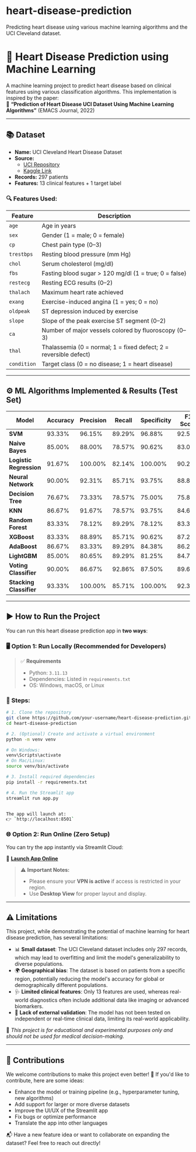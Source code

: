 # heart-disease-prediction
Predicting heart disease using various machine learning algorithms and the UCI Cleveland dataset.


# 💓 Heart Disease Prediction using Machine Learning

A machine learning project to predict heart disease based on clinical features using various classification algorithms. This implementation is inspired by the paper:  
📄 **“Prediction of Heart Disease UCI Dataset Using Machine Learning Algorithms”** (EMACS Journal, 2022)  

---

## 📚 Dataset

- **Name:** UCI Cleveland Heart Disease Dataset  
- **Source:** 
  - [UCI Repository](https://archive.ics.uci.edu/ml/datasets/Heart+Disease)
  - [Kaggle Link](https://www.kaggle.com/datasets/cherngs/heart-disease-cleveland-uci)
- **Records:** 297 patients  
- **Features:** 13 clinical features + 1 target label

### 🔍 Features Used:

| Feature       | Description                                                                 |
|---------------|-----------------------------------------------------------------------------|
| `age`         | Age in years                                                                |
| `sex`         | Gender (1 = male; 0 = female)                                               |
| `cp`          | Chest pain type (0–3)                                                       |
| `trestbps`    | Resting blood pressure (mm Hg)                                              |
| `chol`        | Serum cholesterol (mg/dl)                                                   |
| `fbs`         | Fasting blood sugar > 120 mg/dl (1 = true; 0 = false)                       |
| `restecg`     | Resting ECG results (0–2)                                                   |
| `thalach`     | Maximum heart rate achieved                                                 |
| `exang`       | Exercise-induced angina (1 = yes; 0 = no)                                   |
| `oldpeak`     | ST depression induced by exercise                                           |
| `slope`       | Slope of the peak exercise ST segment (0–2)                                 |
| `ca`          | Number of major vessels colored by fluoroscopy (0–3)                        |
| `thal`        | Thalassemia (0 = normal; 1 = fixed defect; 2 = reversible defect)           |
| `condition`   | Target class (0 = no disease; 1 = heart disease)                            |

---

## ⚙️ ML Algorithms Implemented & Results (Test Set)


| Model               | Accuracy | Precision | Recall | Specificity | F1 Score |
|---------------------|----------|-----------|--------|-------------|----------|
| **SVM**             | 93.33%   | 96.15%    | 89.29% | 96.88%      | 92.59%   |
| **Naive Bayes**     | 85.00%   | 88.00%    | 78.57% | 90.62%      | 83.02%   |
| **Logistic Regression** | 91.67% | 100.00%   | 82.14% | 100.00%     | 90.20%   |
| **Neural Network**  | 90.00%   | 92.31%    | 85.71% | 93.75%      | 88.89%   |
| **Decision Tree**   | 76.67%   | 73.33%    | 78.57% | 75.00%      | 75.86%   |
| **KNN**             | 86.67%   | 91.67%    | 78.57% | 93.75%      | 84.62%   |
| **Random Forest**   | 83.33%   | 78.12%    | 89.29% | 78.12%      | 83.33%   |
| **XGBoost**         | 83.33%   | 88.89%    | 85.71% | 90.62%      | 87.27%   |
| **AdaBoost**        | 86.67%   | 83.33%    | 89.29% | 84.38%      | 86.21%   |
| **LightGBM**        | 85.00%   | 80.65%    | 89.29% | 81.25%      | 84.75%   |
| **Voting Classifier** | 90.00% | 86.67%    | 92.86% | 87.50%      | 89.66%   |
| **Stacking Classifier** | 93.33% | 100.00%   | 85.71% | 100.00%     | 92.31%   |

---

## ▶️ How to Run the Project

You can run this heart disease prediction app in **two ways**:


### 🖥️ Option 1: Run Locally (Recommended for Developers)

> ✅ **Requirements**  
> - Python: `3.11.13`  
> - Dependencies: Listed in `requirements.txt`  
> - OS: Windows, macOS, or Linux

### 📌 Steps:

```bash
# 1. Clone the repository
git clone https://github.com/your-username/heart-disease-prediction.git
cd heart-disease-prediction

# 2. (Optional) Create and activate a virtual environment
python -m venv venv

# On Windows:
venv\Scripts\activate
# On Mac/Linux:
source venv/bin/activate

# 3. Install required dependencies
pip install -r requirements.txt

# 4. Run the Streamlit app
streamlit run app.py


The app will launch at:  
👉 `http://localhost:8501`

```


### 🌐 Option 2: Run Online (Zero Setup)

You can try the app instantly via Streamlit Cloud:

🔗 **[Launch App Online](https://heart-disease-prediction-with-farzad-mohseni.streamlit.app/)**

> ⚠️ **Important Notes:**
> - Please ensure your **VPN is active** if access is restricted in your region.
> - Use **Desktop View** for proper layout and display.

---

## ⚠️ Limitations

This project, while demonstrating the potential of machine learning for heart disease prediction, has several limitations:

- 📊 **Small dataset**: The UCI Cleveland dataset includes only 297 records, which may lead to overfitting and limit the model's generalizability to diverse populations.
- 🌍 **Geographical bias**: The dataset is based on patients from a specific region, potentially reducing the model's accuracy for global or demographically different populations.
- 🩺 **Limited clinical features**: Only 13 features are used, whereas real-world diagnostics often include additional data like imaging or advanced biomarkers.
- 🧪 **Lack of external validation**: The model has not been tested on independent or real-time clinical data, limiting its real-world applicability.

📌 *This project is for educational and experimental purposes only and should not be used for medical decision-making.*

---

## 🤝 Contributions

We welcome contributions to make this project even better! 🎉 If you'd like to contribute, here are some ideas:

- Enhance the model or training pipeline (e.g., hyperparameter tuning, new algorithms)
- Add support for larger or more diverse datasets
- Improve the UI/UX of the Streamlit app
- Fix bugs or optimize performance
- Translate the app into other languages

📬 Have a new feature idea or want to collaborate on expanding the dataset? Feel free to reach out directly!
